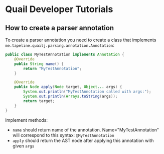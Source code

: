 # Quail Developer Tutorials

## How to create a parser annotation

To create a parser annotation you need to create a class that implements
`me.tapeline.quailj.parsing.annotation.Annotation`:

```java 
public class MyTestAnnotation implements Annotation {
    @Override
    public String name() {
        return "MyTestAnnotation";
    }

    @Override
    public Node apply(Node target, Object... args) {
        System.out.println("MyTestAnnotation called with args:");
        System.out.println(Arrays.toString(args));
        return target;
    }
}
```

Implement methods:
- `name` should return name of the annotation. Name="MyTestAnnotation" will
  correspond to this syntax: `@MyTestAnnotation`
- `apply` should return the AST node after applying this annotation
  with given `args`
